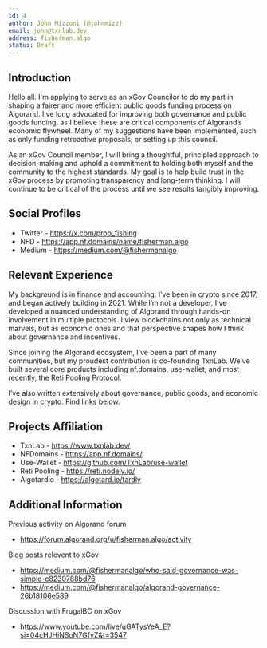 ```yaml
---
id: 4
author: John Mizzoni (@johnmizz)
email: john@txnlab.dev
address: fisherman.algo
status: Draft
---
```


## Introduction

Hello all. I'm applying to serve as an xGov Councilor to do my part in shaping a fairer and more efficient public goods funding process on Algorand. I’ve long advocated for improving both governance and public goods funding, as I believe these are critical components of Algorand’s economic flywheel. Many of my suggestions have been implemented, such as only funding retroactive proposals, or setting up this council.

As an xGov Council member, I will bring a thoughtful, principled approach to decision-making and uphold a commitment to holding both myself and the community to the highest standards. My goal is to help build trust in the xGov process by promoting transparency and long-term thinking. I will continue to be critical of the process until we see results tangibly improving. 

## Social Profiles

- Twitter - https://x.com/prob_fishing
- NFD - https://app.nf.domains/name/fisherman.algo
- Medium - https://medium.com/@fishermanalgo

## Relevant Experience

My background is in finance and accounting. I’ve been in crypto since 2017, and began actively building in 2021. While I’m not a developer, I’ve developed a nuanced understanding of Algorand through hands-on involvement in multiple protocols. I view blockchains not only as technical marvels, but as economic ones and that perspective shapes how I think about governance and incentives.

Since joining the Algorand ecosystem, I’ve been a part of many communities, but my proudest contribution is co-founding TxnLab. We’ve built several core products including nf.domains, use-wallet, and most recently, the Reti Pooling Protocol.

I’ve also written extensively about governance, public goods, and economic design in crypto. Find links below.

## Projects Affiliation

- TxnLab - https://www.txnlab.dev/
- NFDomains - https://app.nf.domains/
- Use-Wallet - https://github.com/TxnLab/use-wallet
- Reti Pooling - https://reti.nodely.io/
- Algotardio - https://algotard.io/tardly

## Additional Information

Previous activity on Algorand forum 
- https://forum.algorand.org/u/fisherman.algo/activity

Blog posts relevent to xGov 
- https://medium.com/@fishermanalgo/who-said-governance-was-simple-c8230788bd76
- https://medium.com/@fishermanalgo/algorand-governance-26b18106e589

Discussion with FrugalBC on xGov
- https://www.youtube.com/live/uGATysYeA_E?si=04cHJHiNSoN7GfyZ&t=3547


